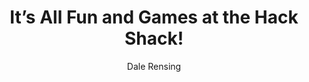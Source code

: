 ---
title: It’s All Fun and Games at the Hack Shack!
category: Featured Blog
priority: 2
width: small
link: https://developer.hpe.com/blog/it%E2%80%99s-all-fun-and-games-at-the-hack-shack/
image: /img/blog-author-rensing-96.jpg
author: Dale Rensing
---
